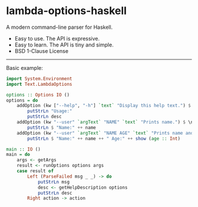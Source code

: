 # lambda-options-haskell

A modern command-line parser for Haskell.

* Easy to use. The API is expressive.
* Easy to learn. The API is tiny and simple.
* BSD 1-Clause License

--------------

Basic example:
```haskell
import System.Environment
import Text.LambdaOptions

options :: Options IO ()
options = do
    addOption (kw ["--help", "-h"] `text` "Display this help text.") $ \(HelpDescription desc) -> do
        putStrLn "Usage:"
        putStrLn desc
    addOption (kw "--user" `argText` "NAME" `text` "Prints name.") $ \name -> do
        putStrLn $ "Name:" ++ name
    addOption (kw "--user" `argText` "NAME AGE" `text` "Prints name and age.") $ \name age -> do
        putStrLn $ "Name:" ++ name ++ " Age:" ++ show (age :: Int)

main :: IO ()
main = do
    args <- getArgs
    result <- runOptions options args
    case result of
        Left (ParseFailed msg _ _) -> do
            putStrLn msg
            desc <- getHelpDescription options
            putStrLn desc
        Right action -> action
```


